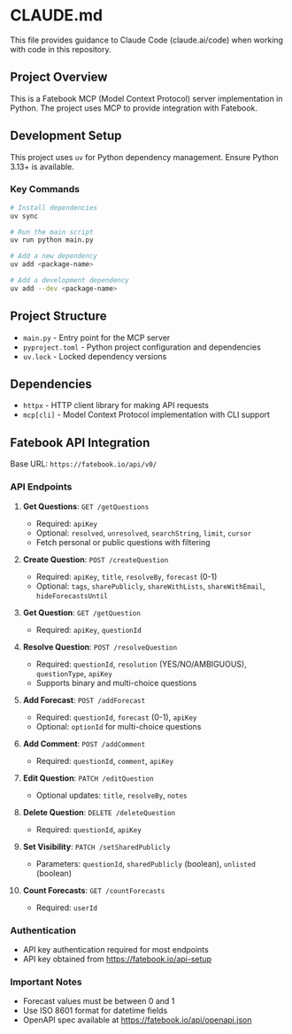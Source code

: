 # CLAUDE.md

This file provides guidance to Claude Code (claude.ai/code) when working with code in this repository.

## Project Overview

This is a Fatebook MCP (Model Context Protocol) server implementation in Python. The project uses MCP to provide integration with Fatebook.

## Development Setup

This project uses `uv` for Python dependency management. Ensure Python 3.13+ is available.

### Key Commands

```bash
# Install dependencies
uv sync

# Run the main script
uv run python main.py

# Add a new dependency
uv add <package-name>

# Add a development dependency
uv add --dev <package-name>
```

## Project Structure

- `main.py` - Entry point for the MCP server
- `pyproject.toml` - Python project configuration and dependencies
- `uv.lock` - Locked dependency versions

## Dependencies

- `httpx` - HTTP client library for making API requests
- `mcp[cli]` - Model Context Protocol implementation with CLI support

## Fatebook API Integration

Base URL: `https://fatebook.io/api/v0/`

### API Endpoints

1. **Get Questions**: `GET /getQuestions`
   - Required: `apiKey`
   - Optional: `resolved`, `unresolved`, `searchString`, `limit`, `cursor`
   - Fetch personal or public questions with filtering

2. **Create Question**: `POST /createQuestion`
   - Required: `apiKey`, `title`, `resolveBy`, `forecast` (0-1)
   - Optional: `tags`, `sharePublicly`, `shareWithLists`, `shareWithEmail`, `hideForecastsUntil`

3. **Get Question**: `GET /getQuestion`
   - Required: `apiKey`, `questionId`

4. **Resolve Question**: `POST /resolveQuestion`
   - Required: `questionId`, `resolution` (YES/NO/AMBIGUOUS), `questionType`, `apiKey`
   - Supports binary and multi-choice questions

5. **Add Forecast**: `POST /addForecast`
   - Required: `questionId`, `forecast` (0-1), `apiKey`
   - Optional: `optionId` for multi-choice questions

6. **Add Comment**: `POST /addComment`
   - Required: `questionId`, `comment`, `apiKey`

7. **Edit Question**: `PATCH /editQuestion`
   - Optional updates: `title`, `resolveBy`, `notes`

8. **Delete Question**: `DELETE /deleteQuestion`
   - Required: `questionId`, `apiKey`

9. **Set Visibility**: `PATCH /setSharedPublicly`
   - Parameters: `questionId`, `sharedPublicly` (boolean), `unlisted` (boolean)

10. **Count Forecasts**: `GET /countForecasts`
    - Required: `userId`

### Authentication

- API key authentication required for most endpoints
- API key obtained from https://fatebook.io/api-setup

### Important Notes

- Forecast values must be between 0 and 1
- Use ISO 8601 format for datetime fields
- OpenAPI spec available at https://fatebook.io/api/openapi.json